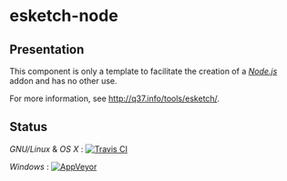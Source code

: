# esketch-node

## Presentation

This component is only a template to facilitate the creation of a [*Node.js*](http://en.wikipedia.org/wiki/Node.js) addon and has no other use.

For more information, see http://q37.info/tools/esketch/.

## Status
*GNU/Linux* & *OS X* : [![Travis CI](https://travis-ci.org/epeios-q37/esketch-node.png)](https://travis-ci.org/epeios-q37/esketch-node)
 
*Windows* : [![AppVeyor](http://ci.appveyor.com/api/projects/status/github/epeios-q37/esketch-node)](http://ci.appveyor.com/project/epeios-q37/esketch-node)




